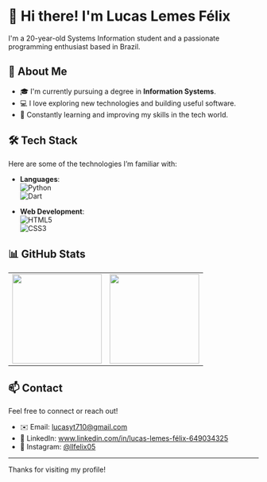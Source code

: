 # 👋 Hi there! I'm Lucas Lemes Félix

I'm a 20-year-old Systems Information student and a passionate programming enthusiast based in Brazil.

## 🚀 About Me
- 🎓 I'm currently pursuing a degree in **Information Systems**.
- 💻 I love exploring new technologies and building useful software.
- 🌱 Constantly learning and improving my skills in the tech world.

## 🛠️ Tech Stack
Here are some of the technologies I’m familiar with:

- **Languages**:  
  ![Python](https://img.shields.io/badge/Python-3776AB?style=flat&logo=python&logoColor=white)  
  ![Dart](https://img.shields.io/badge/Dart-0175C2?style=flat&logo=dart&logoColor=white)

- **Web Development**:  
  ![HTML5](https://img.shields.io/badge/HTML5-E34F26?style=flat&logo=html5&logoColor=white)  
  ![CSS3](https://img.shields.io/badge/CSS3-1572B6?style=flat&logo=css3&logoColor=white)

## 📊 GitHub Stats
<table>
  <tr>
    <td>
      <img height="180em" src="https://github-readme-stats.vercel.app/api/top-langs/?username=Lfelix05&layout=compact&theme=tokyonight&langs_count=6"/>
    </td>
    <td>
      <img height="180em" src="https://github-readme-stats.vercel.app/api?username=Lfelix05&show_icons=true&theme=tokyonight"/>
    </td>
  </tr>
</table>

## 📫 Contact
Feel free to connect or reach out!

- ✉️ Email: lucasyt710@gmail.com
- 💼 LinkedIn: www.linkedin.com/in/lucas-lemes-félix-649034325
- 📸 Instagram: <a href= "https://www.instagram.com/llfelix05/">@llfelix05</a>

---

Thanks for visiting my profile!

